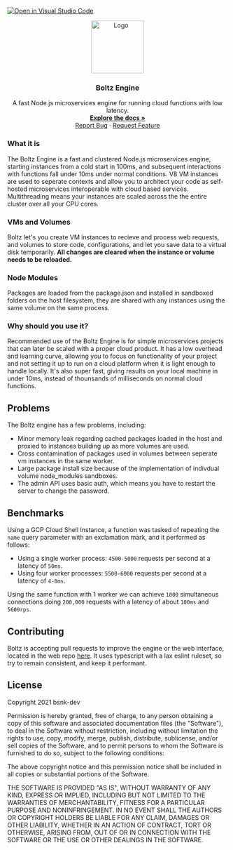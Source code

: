 [![Open in Visual Studio Code](https://open.vscode.dev/badges/open-in-vscode.svg)](https://open.vscode.dev/bsnk-dev/boltz-engine)

<p align="center">
  <a href="https://github.com/bsnk-dev/boltz-engine">
    <img src="https://raw.githubusercontent.com/bsnk-dev/boltz-engine/master/logo.png" alt="Logo" width="120" height="120">
  </a>

  <h3 align="center">Boltz Engine</h3>

  <p align="center">
    A fast Node.js microservices engine for running cloud functions with low latency.
    <br />
    <a href=""><strong>Explore the docs »</strong></a>
    <br />
    <a href="https://github.com/bsnk-dev/boltz-engine/issues">Report Bug</a>
    ·
    <a href="https://github.com/bsnk-dev/boltz-engine/issues">Request Feature</a>
  </p>
</p>

### What it is
The Boltz Engine is a fast and clustered Node.js microservices engine, starting instances from a cold start in 100ms, and subsequent interactions with functions fall under 10ms under normal conditions. V8 VM instances are used to seperate contexts and allow you to architect your code as self-hosted microservices interoperable with cloud based services. Multithreading means your instances are scaled across the the entire cluster over all your CPU cores.

### VMs and Volumes
Boltz let's you create VM instances to recieve and process web requests, and volumes to store code, configurations, and let you save data to a virtual disk temporarily. **All changes are cleared when the instance or volume needs to be reloaded.**

### Node Modules
Packages are loaded from the package.json and installed in sandboxed folders on the host filesystem, they are shared
with any instances using the same volume on the same process.

### Why should you use it?

Recommended use of the Boltz Engine is for simple microservices projects that can later be scaled with a proper cloud product. It has a low overhead and learning curve, allowing you to focus on functionality of your project and not setting it up to run on a cloud platform when it is light enough to handle locally. It's also super fast, giving results on your local machine in under 10ms, instead of thounsands of milliseconds on normal cloud functions.

## Problems

The Boltz engine has a few problems, including:

- Minor memory leak regarding cached packages loaded in the host and proxied to instances building up as more volumes are used.
- Cross contamination of packages used in volumes between seperate vm instances in the same worker.
- Large package install size because of the implementation of indivdual volume node_modules sandboxes.
- The admin API uses basic auth, which means you have to restart the server to change the password.

## Benchmarks

Using a GCP Cloud Shell Instance, a function was tasked of repeating the ``name`` query parameter with an exclamation mark, and it performed as follows:

- Using a single worker process: ``4500-5000`` requests per second at a latency of ``50ms``.
- Using four worker processes: ``5500-6000`` requests per second at a latency of ``4-8ms``.

Using the same function with 1 worker we can achieve ``1000`` simultaneous connections doing ``200,000`` requests with a latency of about ``100ms`` and ``5600rps``. 

## Contributing

Boltz is accepting pull requests to improve the engine or the web interface, located in the web repo [here](https://github.com/bsnk-dev/boltz-web). It uses typescript with a lax eslint ruleset, so try to remain consistent, and keep it performant.

## License

Copyright 2021 bsnk-dev

Permission is hereby granted, free of charge, to any person obtaining a copy of this software and associated documentation files (the "Software"), to deal in the Software without restriction, including without limitation the rights to use, copy, modify, merge, publish, distribute, sublicense, and/or sell copies of the Software, and to permit persons to whom the Software is furnished to do so, subject to the following conditions:

The above copyright notice and this permission notice shall be included in all copies or substantial portions of the Software.

THE SOFTWARE IS PROVIDED "AS IS", WITHOUT WARRANTY OF ANY KIND, EXPRESS OR IMPLIED, INCLUDING BUT NOT LIMITED TO THE WARRANTIES OF MERCHANTABILITY, FITNESS FOR A PARTICULAR PURPOSE AND NONINFRINGEMENT. IN NO EVENT SHALL THE AUTHORS OR COPYRIGHT HOLDERS BE LIABLE FOR ANY CLAIM, DAMAGES OR OTHER LIABILITY, WHETHER IN AN ACTION OF CONTRACT, TORT OR OTHERWISE, ARISING FROM, OUT OF OR IN CONNECTION WITH THE SOFTWARE OR THE USE OR OTHER DEALINGS IN THE SOFTWARE.